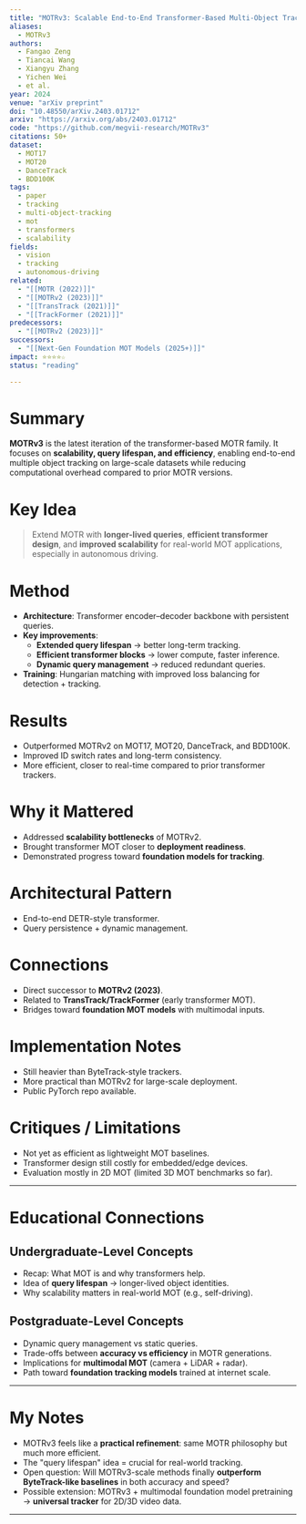```yaml
---
title: "MOTRv3: Scalable End-to-End Transformer-Based Multi-Object Tracking (2024)"
aliases:
  - MOTRv3
authors:
  - Fangao Zeng
  - Tiancai Wang
  - Xiangyu Zhang
  - Yichen Wei
  - et al.
year: 2024
venue: "arXiv preprint"
doi: "10.48550/arXiv.2403.01712"
arxiv: "https://arxiv.org/abs/2403.01712"
code: "https://github.com/megvii-research/MOTRv3"
citations: 50+
dataset:
  - MOT17
  - MOT20
  - DanceTrack
  - BDD100K
tags:
  - paper
  - tracking
  - multi-object-tracking
  - mot
  - transformers
  - scalability
fields:
  - vision
  - tracking
  - autonomous-driving
related:
  - "[[MOTR (2022)]]"
  - "[[MOTRv2 (2023)]]"
  - "[[TransTrack (2021)]]"
  - "[[TrackFormer (2021)]]"
predecessors:
  - "[[MOTRv2 (2023)]]"
successors:
  - "[[Next-Gen Foundation MOT Models (2025+)]]"
impact: ⭐⭐⭐⭐☆
status: "reading"

---
```


# Summary
**MOTRv3** is the latest iteration of the transformer-based MOTR family. It focuses on **scalability, query lifespan, and efficiency**, enabling end-to-end multiple object tracking on large-scale datasets while reducing computational overhead compared to prior MOTR versions.

# Key Idea
> Extend MOTR with **longer-lived queries**, **efficient transformer design**, and **improved scalability** for real-world MOT applications, especially in autonomous driving.

# Method
- **Architecture**: Transformer encoder–decoder backbone with persistent queries.  
- **Key improvements**:  
  - **Extended query lifespan** → better long-term tracking.  
  - **Efficient transformer blocks** → lower compute, faster inference.  
  - **Dynamic query management** → reduced redundant queries.  
- **Training**: Hungarian matching with improved loss balancing for detection + tracking.  

# Results
- Outperformed MOTRv2 on MOT17, MOT20, DanceTrack, and BDD100K.  
- Improved ID switch rates and long-term consistency.  
- More efficient, closer to real-time compared to prior transformer trackers.  

# Why it Mattered
- Addressed **scalability bottlenecks** of MOTRv2.  
- Brought transformer MOT closer to **deployment readiness**.  
- Demonstrated progress toward **foundation models for tracking**.  

# Architectural Pattern
- End-to-end DETR-style transformer.  
- Query persistence + dynamic management.  

# Connections
- Direct successor to **MOTRv2 (2023)**.  
- Related to **TransTrack/TrackFormer** (early transformer MOT).  
- Bridges toward **foundation MOT models** with multimodal inputs.  

# Implementation Notes
- Still heavier than ByteTrack-style trackers.  
- More practical than MOTRv2 for large-scale deployment.  
- Public PyTorch repo available.  

# Critiques / Limitations
- Not yet as efficient as lightweight MOT baselines.  
- Transformer design still costly for embedded/edge devices.  
- Evaluation mostly in 2D MOT (limited 3D MOT benchmarks so far).  

---

# Educational Connections

## Undergraduate-Level Concepts
- Recap: What MOT is and why transformers help.  
- Idea of **query lifespan** → longer-lived object identities.  
- Why scalability matters in real-world MOT (e.g., self-driving).  

## Postgraduate-Level Concepts
- Dynamic query management vs static queries.  
- Trade-offs between **accuracy vs efficiency** in MOTR generations.  
- Implications for **multimodal MOT** (camera + LiDAR + radar).  
- Path toward **foundation tracking models** trained at internet scale.  

---

# My Notes
- MOTRv3 feels like a **practical refinement**: same MOTR philosophy but much more efficient.  
- The "query lifespan" idea = crucial for real-world tracking.  
- Open question: Will MOTRv3-scale methods finally **outperform ByteTrack-like baselines** in both accuracy and speed?  
- Possible extension: MOTRv3 + multimodal foundation model pretraining → **universal tracker** for 2D/3D video data.  

---
